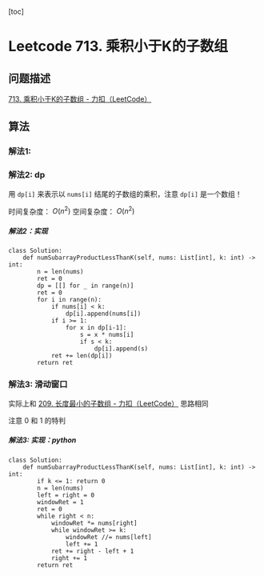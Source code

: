 [toc]

# Leetcode 713. 乘积小于K的子数组

## 问题描述

[713. 乘积小于K的子数组 - 力扣（LeetCode）](https://leetcode-cn.com/problems/subarray-product-less-than-k/)

## 算法

### 解法1: 

### 解法2: dp

用 `dp[i]` 来表示以 `nums[i]` 结尾的子数组的乘积，注意 `dp[i]` 是一个数组！

时间复杂度： $O(n^2)$
空间复杂度： $O(n^2)$

##### 解法2：实现


```
class Solution:
    def numSubarrayProductLessThanK(self, nums: List[int], k: int) -> int:
        n = len(nums)
        ret = 0
        dp = [[] for _ in range(n)]
        ret = 0
        for i in range(n):
            if nums[i] < k:
                dp[i].append(nums[i])
            if i >= 1:
                for x in dp[i-1]:
                    s = x * nums[i]
                    if s < k:
                        dp[i].append(s)
            ret += len(dp[i])
        return ret
```

### 解法3: 滑动窗口

实际上和 [209. 长度最小的子数组 - 力扣（LeetCode）](https://leetcode-cn.com/problems/minimum-size-subarray-sum/)
思路相同

注意 0 和 1 的特判

##### 解法3: 实现：python

```
class Solution:
    def numSubarrayProductLessThanK(self, nums: List[int], k: int) -> int:
        if k <= 1: return 0
        n = len(nums)
        left = right = 0
        windowRet = 1
        ret = 0 
        while right < n:
            windowRet *= nums[right]
            while windowRet >= k:
                windowRet //= nums[left]
                left += 1
            ret += right - left + 1
            right += 1
        return ret
```